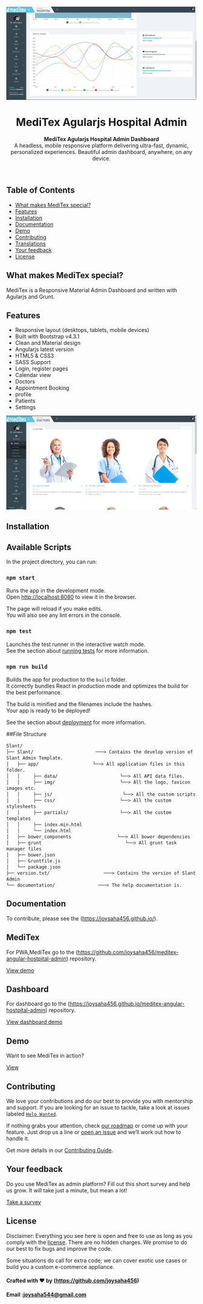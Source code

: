 ![](screenshots/screenshot1.png)

<div align="center">
  <h1>MediTex Agularjs Hospital Admin</h1>
</div>

<div align="center">
  <strong>MediTex Agularjs Hospital Admin Dashboard</strong>
</div>

<div align="center">
  A headless, mobile responsive platform delivering ultra-fast, dynamic, personalized experiences. Beautiful admin dashboard, anywhere, on any device.
</div>

<br>



<br>

## Table of Contents

- [What makes MediTex special?](#what-makes-meditex)
- [Features](#features)
- [Installation](#installation)
- [Documentation](#documentation)
- [Demo](#demo)
- [Contributing](#contributing)
- [Translations](#translations)
- [Your feedback](#your-feedback)
- [License](#license)

## What makes MediTex special?

MediTex  is a Responsive Material Admin Dashboard and written with  Agularjs and Grunt.

## Features

- Responsive layout (desktops, tablets, mobile devices)
- Built with Bootstrap v4.3.1
- Clean and Material design
- Angularjs latest version
- HTML5 & CSS3
- SASS Support
- Login, register pages
- Calendar view
- Doctors
- Appointment Booking
- profile
- Patients
- Settings



![](screenshots/screenshot2.png)

## Installation


## Available Scripts

In the project directory, you can run:

### `npm start`

Runs the app in the development mode.<br>
Open [http://localhost:8080](http://localhost:8080) to view it in the browser.

The page will reload if you make edits.<br>
You will also see any lint errors in the console.

### `npm test`

Launches the test runner in the interactive watch mode.<br>
See the section about [running tests](https://docs.angularjs.org/guide) for more information.

### `npm run build`

Builds the app for production to the `build` folder.<br>
It correctly bundles React in production mode and optimizes the build for the best performance.

The build is minified and the filenames include the hashes.<br>
Your app is ready to be deployed!

See the section about [deployment](https://docs.angularjs.org/guide) for more information.




##File Structure
```
Slant/
├── Slant/                       ───> Contains the develop version of Slant Admin Template.
│   ├── app/                    └──> All application files in this folder.
│   │     ├── data/                       └──> All API data files.
│   │     ├── img/                        └──> All the logo, favicon images etc. 
│   │     ├── js/                          └──> All the custom scripts
│   │     ├── css/                        └──> All the custom stylesheets
│   │     ├── partials/                   └──> All the custom templates
│   │     ├── index.min.html
│   │     └── index.html
│   ├── bower_components                 └──> All bower dependencies
│   ├── grunt                               └──> All grunt task manager files
│   ├── bower.json
│   ├── Gruntfile.js
│   └── package.json
├── version.txt/                    ───> Contains the version of Slant Admin
└── documentation/                ───> The help documentation is.
```

## Documentation



To contribute, please see the (https://joysaha456.github.io/).


## MediTex

For PWA,MediTex go to the (https://github.com/joysaha456/meditex-angular-hostpital-admin) repository.

[View  demo](https://joysaha456.github.io/meditex-angular-hostpital-admin)

## Dashboard

For dashboard go to the (https://joysaha456.github.io/meditex-angular-hostpital-admin) repository.

[View dashboard demo](https://github.com/joysaha456/meditex-angular-hostpital-admin)

## Demo

Want to see MediTex in action?

[View ](https://joysaha456.github.io/meditex-angular-hostpital-admin)

## Contributing

We love your contributions and do our best to provide you with mentorship and support. If you are looking for an issue to tackle, take a look at issues labeled [`Help Wanted`](https://github.com/joysaha456/meditex-angular-hostpital-admin).

If nothing grabs your attention, check [our roadmap](https://github.com/joysaha456/meditex-angular-hostpital-admin) or come up with your feature. Just drop us a line or [open an issue](https://github.com/joysaha456/meditex-angular-hostpital-admin/issues/new) and we’ll work out how to handle it.

Get more details in our [Contributing Guide](https://github.com/joysaha456).

## Your feedback

Do you use MediTex as admin platform?
Fill out this short survey and help us grow. It will take just a minute, but mean a lot!

[Take a survey](https://github.com/joysaha456/meditex-angular-hostpital-admin)

## License

Disclaimer: Everything you see here is open and free to use as long as you comply with the [license](https://github.com/joysaha456/meditex-angular-hostpital-admin/blob/master/LICENSE). There are no hidden charges. We promise to do our best to fix bugs and improve the code.

Some situations do call for extra code; we can cover exotic use cases or build you a custom e-commerce appliance.

#### Crafted with ❤️ by (https://github.com/joysaha456)

#### Email :joysaha544@gmail.com